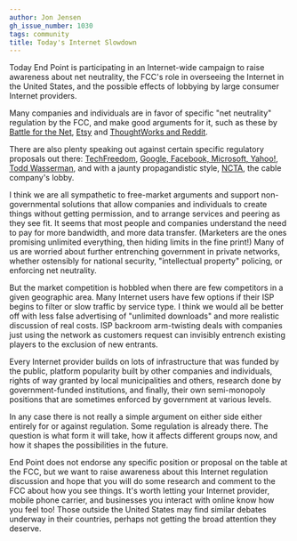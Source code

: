 ```yaml
---
author: Jon Jensen
gh_issue_number: 1030
tags: community
title: Today's Internet Slowdown
---
```




Today End Point is participating in an Internet-wide campaign to raise awareness about net neutrality, the FCC's role in overseeing the Internet in the United States, and the possible effects of lobbying by large consumer Internet providers.

Many companies and individuals are in favor of specific "net neutrality" regulation by the FCC, and make good arguments for it, such as these by [Battle for the Net](https://www.battleforthenet.com/), [Etsy](http://www.wired.com/2014/09/etsy-ceo-to-businesses-if-net-neutrality-perishes-we-will-too/) and [ThoughtWorks and Reddit](http://motherboard.vice.com/en_us/read/net-neutrality-monopoly-and-the-death-of-the-democratic-internet).

There are also plenty speaking out against certain specific regulatory proposals out there: [TechFreedom](http://www.dontbreakthe.net/), [Google, Facebook, Microsoft, Yahoo!](http://www.foxbusiness.com/technology/2014/05/08/100-internet-companies-voice-opposition-to-net-neutrality-rules/), [Todd Wasserman](http://mashable.com/2014/05/16/5-arguments-against-net-neutrality/), and with a jaunty propagandistic style, [NCTA](https://www.ncta.com/), the cable company's lobby.

I think we are all sympathetic to free-market arguments and support non-governmental solutions that allow companies and individuals to create things without getting permission, and to arrange services and peering as they see fit. It seems that most people and companies understand the need to pay for more bandwidth, and more data transfer. (Marketers are the ones promising unlimited everything, then hiding limits in the fine print!) Many of us are worried about further entrenching government in private networks, whether ostensibly for national security, "intellectual property" policing, or enforcing net neutrality.

But the market competition is hobbled when there are few competitors in a given geographic area. Many Internet users have few options if their ISP begins to filter or slow traffic by service type. I think we would all be better off with less false advertising of "unlimited downloads" and more realistic discussion of real costs. ISP backroom arm-twisting deals with companies just using the network as customers request can invisibly entrench existing players to the exclusion of new entrants.

Every Internet provider builds on lots of infrastructure that was funded by the public, platform popularity built by other companies and individuals, rights of way granted by local municipalities and others, research done by government-funded institutions, and finally, their own semi-monopoly positions that are sometimes enforced by government at various levels.

In any case there is not really a simple argument on either side either entirely for or against regulation. Some regulation is already there. The question is what form it will take, how it affects different groups now, and how it shapes the possibilities in the future.

End Point does not endorse any specific position or proposal on the table at the FCC, but we want to raise awareness about this Internet regulation discussion and hope that you will do some research and comment to the FCC about how you see things. It's worth letting your Internet provider, mobile phone carrier, and businesses you interact with online know how you feel too! Those outside the United States may find similar debates underway in their countries, perhaps not getting the broad attention they deserve.


